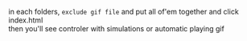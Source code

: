 in each folders, `exclude gif file` and put all of'em together and click index.html <br>
then you'll see controler with simulations <span color:red>or</span> automatic playing gif 
